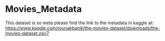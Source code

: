 # Movies_Metadata
This dataset is so meta 
please find the link to the metadata in kaggle at: 
https://www.kaggle.com/rounakbanik/the-movies-dataset/downloads/the-movies-dataset.zip/7
